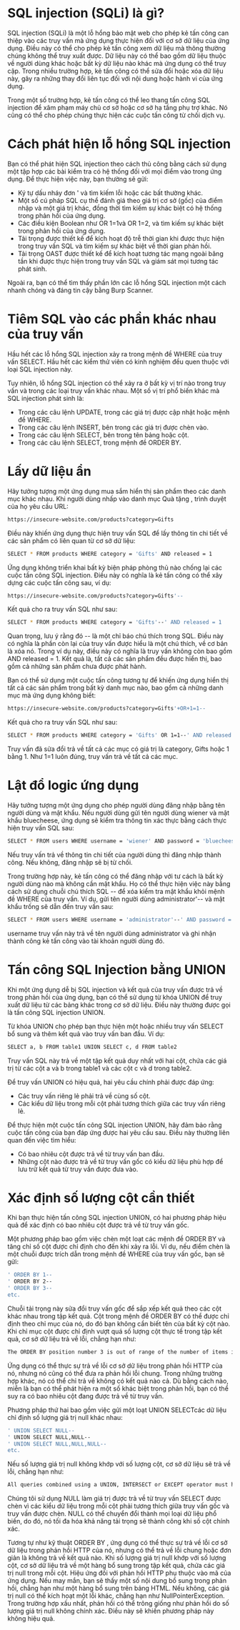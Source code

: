 # SQL injection (SQLi) là gì?
SQL injection (SQLi) là một lỗ hổng bảo mật web cho phép kẻ tấn công can thiệp vào các truy vấn mà ứng dụng thực hiện đối với cơ sở dữ liệu của ứng dụng. Điều này có thể cho phép kẻ tấn công xem dữ liệu mà thông thường chúng không thể truy xuất được. Dữ liệu này có thể bao gồm dữ liệu thuộc về người dùng khác hoặc bất kỳ dữ liệu nào khác mà ứng dụng có thể truy cập. Trong nhiều trường hợp, kẻ tấn công có thể sửa đổi hoặc xóa dữ liệu này, gây ra những thay đổi liên tục đối với nội dung hoặc hành vi của ứng dụng.

Trong một số trường hợp, kẻ tấn công có thể leo thang tấn công SQL injection để xâm phạm máy chủ cơ sở hoặc cơ sở hạ tầng phụ trợ khác. Nó cũng có thể cho phép chúng thực hiện các cuộc tấn công từ chối dịch vụ.

# Cách phát hiện lỗ hổng SQL injection
Bạn có thể phát hiện SQL injection theo cách thủ công bằng cách sử dụng một tập hợp các bài kiểm tra có hệ thống đối với mọi điểm vào trong ứng dụng. Để thực hiện việc này, bạn thường sẽ gửi:

* Ký tự dấu nháy đơn ' và tìm kiếm lỗi hoặc các bất thường khác.
* Một số cú pháp SQL cụ thể đánh giá theo giá trị cơ sở (gốc) của điểm nhập và một giá trị khác, đồng thời tìm kiếm sự khác biệt có hệ thống trong phản hồi của ứng dụng.
* Các điều kiện Boolean như OR 1=1và OR 1=2, và tìm kiếm sự khác biệt trong phản hồi của ứng dụng.
* Tải trọng được thiết kế để kích hoạt độ trễ thời gian khi được thực hiện trong truy vấn SQL và tìm kiếm sự khác biệt về thời gian phản hồi.
* Tải trọng OAST được thiết kế để kích hoạt tương tác mạng ngoài băng tần khi được thực hiện trong truy vấn SQL và giám sát mọi tương tác phát sinh.
  
Ngoài ra, bạn có thể tìm thấy phần lớn các lỗ hổng SQL injection một cách nhanh chóng và đáng tin cậy bằng Burp Scanner.

# Tiêm SQL vào các phần khác nhau của truy vấn
Hầu hết các lỗ hổng SQL injection xảy ra trong mệnh đề WHERE của truy vấn SELECT. Hầu hết các kiểm thử viên có kinh nghiệm đều quen thuộc với loại SQL injection này.

Tuy nhiên, lỗ hổng SQL injection có thể xảy ra ở bất kỳ vị trí nào trong truy vấn và trong các loại truy vấn khác nhau. Một số vị trí phổ biến khác mà SQL injection phát sinh là:

* Trong các câu lệnh UPDATE, trong các giá trị được cập nhật hoặc mệnh đề WHERE.<br>
* Trong các câu lệnh INSERT, bên trong các giá trị được chèn vào.<br>
* Trong các câu lệnh SELECT, bên trong tên bảng hoặc cột.<br>
* Trong các câu lệnh SELECT, trong mệnh đề ORDER BY.<br>

# Lấy dữ liệu ẩn
Hãy tưởng tượng một ứng dụng mua sắm hiển thị sản phẩm theo các danh mục khác nhau. Khi người dùng nhấp vào danh mục Quà tặng , trình duyệt của họ yêu cầu URL:
````bash
https://insecure-website.com/products?category=Gifts
````

Điều này khiến ứng dụng thực hiện truy vấn SQL để lấy thông tin chi tiết về các sản phẩm có liên quan từ cơ sở dữ liệu:
````bash
SELECT * FROM products WHERE category = 'Gifts' AND released = 1
````
Ứng dụng không triển khai bất kỳ biện pháp phòng thủ nào chống lại các cuộc tấn công SQL injection. Điều này có nghĩa là kẻ tấn công có thể xây dựng các cuộc tấn công sau, ví dụ:
````bash
https://insecure-website.com/products?category=Gifts'--
````
Kết quả cho ra truy vấn SQL như sau:
````bash
SELECT * FROM products WHERE category = 'Gifts'--' AND released = 1
````
Quan trọng, lưu ý rằng đó -- là một chỉ báo chú thích trong SQL. Điều này có nghĩa là phần còn lại của truy vấn được hiểu là một chú thích, về cơ bản là xóa nó. Trong ví dụ này, điều này có nghĩa là truy vấn không còn bao gồm AND released = 1. Kết quả là, tất cả các sản phẩm đều được hiển thị, bao gồm cả những sản phẩm chưa được phát hành.

Bạn có thể sử dụng một cuộc tấn công tương tự để khiến ứng dụng hiển thị tất cả các sản phẩm trong bất kỳ danh mục nào, bao gồm cả những danh mục mà ứng dụng không biết:
````bash
https://insecure-website.com/products?category=Gifts'+OR+1=1--
````
Kết quả cho ra truy vấn SQL như sau:

````bash
SELECT * FROM products WHERE category = 'Gifts' OR 1=1--' AND released = 1
````
Truy vấn đã sửa đổi trả về tất cả các mục có giá trị là category, Gifts hoặc 1 bằng 1. Như 1=1 luôn đúng, truy vấn trả về tất cả các mục.

# Lật đổ logic ứng dụng

Hãy tưởng tượng một ứng dụng cho phép người dùng đăng nhập bằng tên người dùng và mật khẩu. Nếu người dùng gửi tên người dùng wiener và mật khẩu bluecheese, ứng dụng sẽ kiểm tra thông tin xác thực bằng cách thực hiện truy vấn SQL sau:
````bash
SELECT * FROM users WHERE username = 'wiener' AND password = 'bluecheese'
````
Nếu truy vấn trả về thông tin chi tiết của người dùng thì đăng nhập thành công. Nếu không, đăng nhập sẽ bị từ chối.

Trong trường hợp này, kẻ tấn công có thể đăng nhập với tư cách là bất kỳ người dùng nào mà không cần mật khẩu. Họ có thể thực hiện việc này bằng cách sử dụng chuỗi chú thích SQL -- để xóa kiểm tra mật khẩu khỏi mệnh đề WHERE của truy vấn. Ví dụ, gửi tên người dùng administrator'-- và mật khẩu trống sẽ dẫn đến truy vấn sau:
````bash
SELECT * FROM users WHERE username = 'administrator'--' AND password = ''
````
username truy vấn này trả về tên người dùng administrator và ghi nhận thành công kẻ tấn công vào tài khoản người dùng đó.

# Tấn công SQL Injection bằng UNION
Khi một ứng dụng dễ bị SQL injection và kết quả của truy vấn được trả về trong phản hồi của ứng dụng, bạn có thể sử dụng từ khóa UNION để truy xuất dữ liệu từ các bảng khác trong cơ sở dữ liệu. Điều này thường được gọi là tấn công SQL injection UNION.

Từ khóa UNION cho phép bạn thực hiện một hoặc nhiều truy vấn SELECT bổ sung và thêm kết quả vào truy vấn ban đầu. Ví dụ:
````bash
SELECT a, b FROM table1 UNION SELECT c, d FROM table2
````
Truy vấn SQL này trả về một tập kết quả duy nhất với hai cột, chứa các giá trị từ các cột a và b trong table1 và các cột c và d trong table2.

Để truy vấn UNION có hiệu quả, hai yêu cầu chính phải được đáp ứng:

* Các truy vấn riêng lẻ phải trả về cùng số cột.
* Các kiểu dữ liệu trong mỗi cột phải tương thích giữa các truy vấn riêng lẻ.

Để thực hiện một cuộc tấn công SQL injection UNION, hãy đảm bảo rằng cuộc tấn công của bạn đáp ứng được hai yêu cầu sau. Điều này thường liên quan đến việc tìm hiểu:

* Có bao nhiêu cột được trả về từ truy vấn ban đầu.
* Những cột nào được trả về từ truy vấn gốc có kiểu dữ liệu phù hợp để lưu trữ kết quả từ truy vấn được đưa vào.

# Xác định số lượng cột cần thiết
Khi bạn thực hiện tấn công SQL injection UNION, có hai phương pháp hiệu quả để xác định có bao nhiêu cột được trả về từ truy vấn gốc.

Một phương pháp bao gồm việc chèn một loạt các mệnh đề ORDER BY và tăng chỉ số cột được chỉ định cho đến khi xảy ra lỗi. Ví dụ, nếu điểm chèn là một chuỗi được trích dẫn trong mệnh đề WHERE của truy vấn gốc, bạn sẽ gửi:
````bash
' ORDER BY 1--
' ORDER BY 2--
' ORDER BY 3--
etc.
````
Chuỗi tải trọng này sửa đổi truy vấn gốc để sắp xếp kết quả theo các cột khác nhau trong tập kết quả. Cột trong mệnh đề ORDER BY có thể được chỉ định theo chỉ mục của nó, do đó bạn không cần biết tên của bất kỳ cột nào. Khi chỉ mục cột được chỉ định vượt quá số lượng cột thực tế trong tập kết quả, cơ sở dữ liệu trả về lỗi, chẳng hạn như:
````bash
The ORDER BY position number 3 is out of range of the number of items in the select list.
````
Ứng dụng có thể thực sự trả về lỗi cơ sở dữ liệu trong phản hồi HTTP của nó, nhưng nó cũng có thể đưa ra phản hồi lỗi chung. Trong những trường hợp khác, nó có thể chỉ trả về không có kết quả nào cả. Dù bằng cách nào, miễn là bạn có thể phát hiện ra một số khác biệt trong phản hồi, bạn có thể suy ra có bao nhiêu cột đang được trả về từ truy vấn.

Phương pháp thứ hai bao gồm việc gửi một loạt UNION SELECTcác dữ liệu chỉ định số lượng giá trị null khác nhau:
````bash
' UNION SELECT NULL--
' UNION SELECT NULL,NULL--
' UNION SELECT NULL,NULL,NULL--
etc.
````
Nếu số lượng giá trị null không khớp với số lượng cột, cơ sở dữ liệu sẽ trả về lỗi, chẳng hạn như:
````bash
All queries combined using a UNION, INTERSECT or EXCEPT operator must have an equal number of expressions in their target lists.
````
Chúng tôi sử dụng NULL làm giá trị được trả về từ truy vấn SELECT được chèn vì các kiểu dữ liệu trong mỗi cột phải tương thích giữa truy vấn gốc và truy vấn được chèn. NULL có thể chuyển đổi thành mọi loại dữ liệu phổ biến, do đó, nó tối đa hóa khả năng tải trọng sẽ thành công khi số cột chính xác.

Tương tự như kỹ thuật ORDER BY , ứng dụng có thể thực sự trả về lỗi cơ sở dữ liệu trong phản hồi HTTP của nó, nhưng có thể trả về lỗi chung hoặc đơn giản là không trả về kết quả nào. Khi số lượng giá trị null khớp với số lượng cột, cơ sở dữ liệu trả về một hàng bổ sung trong tập kết quả, chứa các giá trị null trong mỗi cột. Hiệu ứng đối với phản hồi HTTP phụ thuộc vào mã của ứng dụng. Nếu may mắn, bạn sẽ thấy một số nội dung bổ sung trong phản hồi, chẳng hạn như một hàng bổ sung trên bảng HTML. Nếu không, các giá trị null có thể kích hoạt một lỗi khác, chẳng hạn như NullPointerException. Trong trường hợp xấu nhất, phản hồi có thể trông giống như phản hồi do số lượng giá trị null không chính xác. Điều này sẽ khiến phương pháp này không hiệu quả.
















